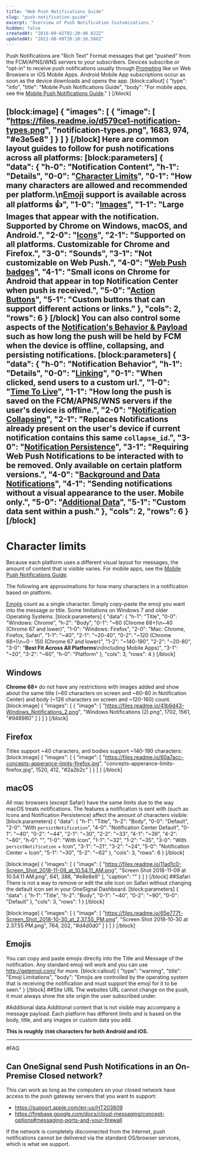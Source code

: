 ```yaml
---
title: "Web Push Notifications Guide"
slug: "push-notification-guide"
excerpt: "Overview of Push Notification Customizations."
hidden: false
createdAt: "2016-09-02T02:20:48.822Z"
updatedAt: "2021-08-09T20:10:16.586Z"
---
```

Push Notifications are "Rich Text" Format messages that get "pushed" from the FCM/APNS/WNS servers to your subscribers. Devices subscribe or "opt-in" to receive push notifications usually through [Prompting](doc:permission-requests) like on Web Browsers or iOS Mobile Apps. Android Mobile App subscriptions occur as soon as the device downloads and opens the app. 
[block:callout]
{
  "type": "info",
  "title": "Mobile Push Notifications Guide",
  "body": "For mobile apps, see the [Mobile Push Notifications Guide](https://documentation.onesignal.com/docs/mobile-push-notifications-guide)."
}
[/block]

[block:image]
{
  "images": [
    {
      "image": [
        "https://files.readme.io/d579ce1-notification-types.png",
        "notification-types.png",
        1683,
        974,
        "#e3e5e8"
      ]
    }
  ]
}
[/block]
Here are common layout guides to follow for push notifications across all platforms:
[block:parameters]
{
  "data": {
    "h-0": "Notification Content",
    "h-1": "Details",
    "0-0": "[Character Limits](#character-limits)",
    "0-1": "How many characters are allowed and recommended per platform.\n[Emoji](#emojis) support is available across all platforms 👍",
    "1-0": "[Images](doc:web-push-notification-icons#image)",
    "1-1": "Large Images that appear with the notification. Supported by Chrome on Windows, macOS, and Android.",
    "2-0": "[Icons](doc:web-push-notification-icons#badge)",
    "2-1": "Supported on all platforms. Customizable for Chrome and Firefox.",
    "3-0": "Sounds",
    "3-1": "Not customizable on Web Push.",
    "4-0": "[Web Push badges](doc:web-push-notification-icons#badge)",
    "4-1": "Small icons on Chrome for Android that appear in top Notification Center when push is received.",
    "5-0": "[Action Buttons](doc:action-buttons)",
    "5-1": "Custom buttons that can support different actions or links."
  },
  "cols": 2,
  "rows": 6
}
[/block]
You can also control some aspects of the [Notification's Behavior & Payload](doc:how-notifications-work) such as how long the push will be held by FCM when the device is offline, collapsing, and persisting notifications.
[block:parameters]
{
  "data": {
    "h-0": "Notification Behavior",
    "h-1": "Details",
    "0-0": "[Linking](doc:links)",
    "0-1": "When clicked, send users to a custom url.",
    "1-0": "[Time To Live](doc:how-notifications-work#time-to-live)",
    "1-1": "How long the push is saved on the FCM/APNS/WNS servers if the user's device is offline.",
    "2-0": "[Notification Collapsing](doc:how-notifications-work#notification-collapsing)",
    "2-1": "Replaces Notifications already present on the user's device if current notification contains this same `collapse_id`.",
    "3-0": "[Notification Persistence](doc:web-push-options#notification-persistence)",
    "3-1": "Requiring Web Push Notifications to be interacted with to be removed. Only available on certain platform versions.",
    "4-0": "[Background and Data Notifications](doc:data-notifications)",
    "4-1": "Sending notifications without a visual appearance to the user. Mobile only.",
    "5-0": "[Additional Data](#additional-data)",
    "5-1": "Custom data sent within a push."
  },
  "cols": 2,
  "rows": 6
}
[/block]
----

# Character limits

Because each platform uses a different visual layout for messages, the amount of content that is visible varies. For mobile apps, see the [Mobile Push Notifications Guide](https://documentation.onesignal.com/docs/mobile-push-notifications-guide).

The following are approximations for how many characters in a notification based on platform. 

[Emojis](https://getemoji.com/) count as a single character. Simply copy-paste the emoji you want into the message or title. Some limitations on Windows 7 and older Operating Systems.
[block:parameters]
{
  "data": {
    "h-1": "Title",
    "0-0": "Windows: Chrome",
    "h-2": "Body",
    "0-1": "~60 (Chrome 68+)\n~40 (Chrome 67 and lower)",
    "1-0": "Windows: Firefox",
    "2-0": "Mac: Chrome, Firefox, Safari",
    "1-1": "~40",
    "2-1": "~20-40",
    "0-2": "~120 (Chrome 68+)\n~0 - 150 (Chrome 67 and lower)",
    "1-2": "~140-190",
    "2-2": "~20-80",
    "3-0": "**Best Fit Across All Platforms**\n(Including Mobile Apps)",
    "3-1": "~20",
    "3-2": "~60",
    "h-0": "Platform"
  },
  "cols": 3,
  "rows": 4
}
[/block]
## Windows

**Chrome 68+** do not have any restrictions with images added and show about the same title (~60 characters on screen and ~60-80 in Notification Center) and body (~126 characters on screen and ~120-160) count.
[block:image]
{
  "images": [
    {
      "image": [
        "https://files.readme.io/41b6d43-Windows_Notifications_2.png",
        "Windows Notifications (2).png",
        1702,
        1561,
        "#948980"
      ]
    }
  ]
}
[/block]
## Firefox
Titles support ~40 characters, and bodies support ~140-190 characters:
[block:image]
{
  "images": [
    {
      "image": [
        "https://files.readme.io/60a7acc-concepts-apperance-limits-firefox.jpg",
        "concepts-apperance-limits-firefox.jpg",
        1520,
        412,
        "#2a2b2c"
      ]
    }
  ]
}
[/block]
## macOS

All mac browsers (except Safari) have the same limits due to the way macOS treats notifications. The features a notification is sent with (such as Icons and Notification Persistence) affect the amount of characters visible:
[block:parameters]
{
  "data": {
    "h-1": "Title",
    "h-2": "Body",
    "0-0": "Default",
    "2-0": "With `persistNotification`",
    "4-0": "Notification Center Default",
    "0-1": "~40",
    "0-2": "~44",
    "2-1": "~30",
    "2-2": "~33",
    "4-1": "~39",
    "4-2": "~80",
    "h-0": "",
    "1-0": "With Icon",
    "1-1": "~32",
    "1-2": "~35",
    "3-0": "With `persistNotification` + Icon",
    "3-1": "~21",
    "3-2": "~24",
    "5-0": "Notification Center + Icon",
    "5-1": "~30",
    "5-2": "~62"
  },
  "cols": 3,
  "rows": 6
}
[/block]

[block:image]
{
  "images": [
    {
      "image": [
        "https://files.readme.io/11ad1c0-Screen_Shot_2018-11-09_at_10.54.11_AM.png",
        "Screen Shot 2018-11-09 at 10.54.11 AM.png",
        641,
        388,
        "#e8e8e9"
      ],
      "caption": ""
    }
  ]
}
[/block]
##Safari
There is not a way to remove or edit the site icon on Safari without changing the default icon set in your OneSignal Dashboard.
[block:parameters]
{
  "data": {
    "h-1": "Title",
    "h-2": "Body",
    "0-1": "~40",
    "0-2": "~90",
    "0-0": "Default"
  },
  "cols": 3,
  "rows": 1
}
[/block]

[block:image]
{
  "images": [
    {
      "image": [
        "https://files.readme.io/65e777f-Screen_Shot_2018-10-30_at_2.37.55_PM.png",
        "Screen Shot 2018-10-30 at 2.37.55 PM.png",
        764,
        202,
        "#d4d0d0"
      ]
    }
  ]
}
[/block]
## Emojis

You can copy and paste emojis directly into the Title and Message of the notification.
Any standard emoji will work and you can use http://getemoji.com/ for more.
[block:callout]
{
  "type": "warning",
  "title": "Emoji Limitations",
  "body": "Emojis are controlled by the operating system that is receiving the notification and must support the emoji for it to be seen."
}
[/block]
##Site URL
The websites URL cannot change on the push, it must always show the site origin the user subscribed under.

#Additional data
Additional content that is not visible may accompany a message payload. Each platform has different limits and is based on the body, title, and any images or custom data you add. 

**This is roughly `3500` characters for both Android and iOS.**

----
#FAQ

## Can OneSignal send Push Notifications in an On-Premise Closed network?

This can work as long as the computers on your closed network have access to the push gateway servers that you  want to support:
- https://support.apple.com/en-us/HT203609
- https://firebase.google.com/docs/cloud-messaging/concept-options#messaging-ports-and-your-firewall

If the network is completely disconnected from the Internet, push notifications cannot be delivered via the standard OS/browser services, which is what we support.